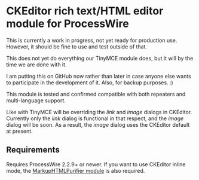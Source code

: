 # CKEditor rich text/HTML editor module for ProcessWire

This is currently a work in progress, not yet ready for production use. However, it should be fine to use and test outside of that. 

This does not yet do everything our TinyMCE module does, but it will by the time we are done with it. 

I am putting this on GitHub now rather than later in case anyone else wants to participate in the development of it. Also, for backup purposes. :)

This module is tested and confirmed compatible with both repeaters and multi-language support. 

Like with TinyMCE will be overriding the *link* and *image* dialogs in CKEditor. Currently only the *link* dialog is functional in that respect, and the *image* dialog will be soon. As a result, the *image* dialog uses the CKEditor default at present.

## Requirements

Requires ProcessWire 2.2.9+ or newer. If you want to use CKEditor inline mode, the [MarkupHTMLPurifier module](https://github.com/ryancramerdesign/MarkupHTMLPurifier) is also required. 

